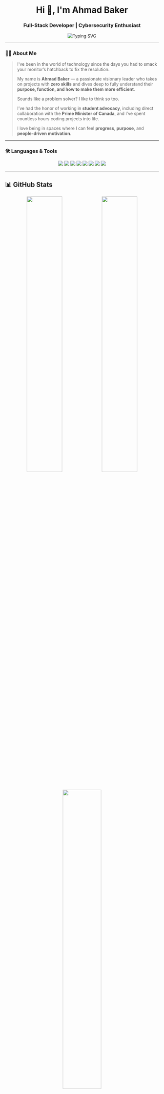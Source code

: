 <h1 align="center">Hi 👋, I'm Ahmad Baker</h1>
<h3 align="center">Full-Stack Developer | Cybersecurity Enthusiast </h3>

<p align="center">
  <img src="https://readme-typing-svg.demolab.com?font=Fira+Code&duration=3000&pause=1000&color=36BCF7&center=true&vCenter=true&width=500&lines=Visionary+Tech+Leader+%7C+Problem+Solver;Built+for+growth+and+innovation;Cybersecurity+%7C+Coding+%7C+Creativity" alt="Typing SVG" />
</p>

---

### 👨‍💻 About Me

> I've been in the world of technology since the days you had to smack your monitor’s hatchback to fix the resolution.  
>  
> My name is **Ahmad Baker** — a passionate visionary leader who takes on projects with **zero skills** and dives deep to fully understand their **purpose, function, and how to make them more efficient**.  
>  
> Sounds like a problem solver? I like to think so too.  
>  
> I’ve had the honor of working in **student advocacy**, including direct collaboration with the **Prime Minister of Canada**, and I’ve spent countless hours coding projects into life.  
>  
> I love being in spaces where I can feel **progress**, **purpose**, and **people-driven motivation**.

---

### 🛠️ Languages & Tools

<p align="center">
  <img src="https://img.shields.io/badge/JavaScript-F7DF1E?style=for-the-badge&logo=javascript&logoColor=black" />
  <img src="https://img.shields.io/badge/React-20232A?style=for-the-badge&logo=react&logoColor=61DAFB" />
  <img src="https://img.shields.io/badge/Next.js-000000?style=for-the-badge&logo=next.js&logoColor=white" />
  <img src="https://img.shields.io/badge/Node.js-339933?style=for-the-badge&logo=node.js&logoColor=white" />
  <img src="https://img.shields.io/badge/Express.js-404D59?style=for-the-badge&logo=express&logoColor=white" />
  <img src="https://img.shields.io/badge/Tailwind_CSS-06B6D4?style=for-the-badge&logo=tailwind-css&logoColor=white" />
  <img src="https://img.shields.io/badge/PostgreSQL-4169E1?style=for-the-badge&logo=postgresql&logoColor=white" />
  <img src="https://img.shields.io/badge/Python-3776AB?style=for-the-badge&logo=python&logoColor=white" />
</p>

---

## 📊 GitHub Stats

<div align="center">

  <img src="https://github-readme-stats.vercel.app/api?username=AhmadBaker1&show_icons=true&theme=radical&hide_border=true" width="48%" />
  <img src="https://github-readme-streak-stats.herokuapp.com?user=AhmadBaker1&theme=radical&hide_border=true" width="48%" />
  
  <br><br>
  
  <img src="https://github-readme-stats.vercel.app/api/top-langs/?username=AhmadBaker1&layout=compact&theme=radical&hide_border=true" width="50%" />

</div>


---

### 🌐 Connect With Me

<p align="center">
  <a href="https://www.linkedin.com/in/ahmadbaker" target="_blank">
    <img src="https://img.shields.io/badge/LinkedIn-blue?style=for-the-badge&logo=linkedin&logoColor=white" />
  </a>
  <a href="mailto:ahmadbakerca@gmail.com">
    <img src="https://img.shields.io/badge/Gmail-D14836?style=for-the-badge&logo=gmail&logoColor=white" />
  </a>
</p>

